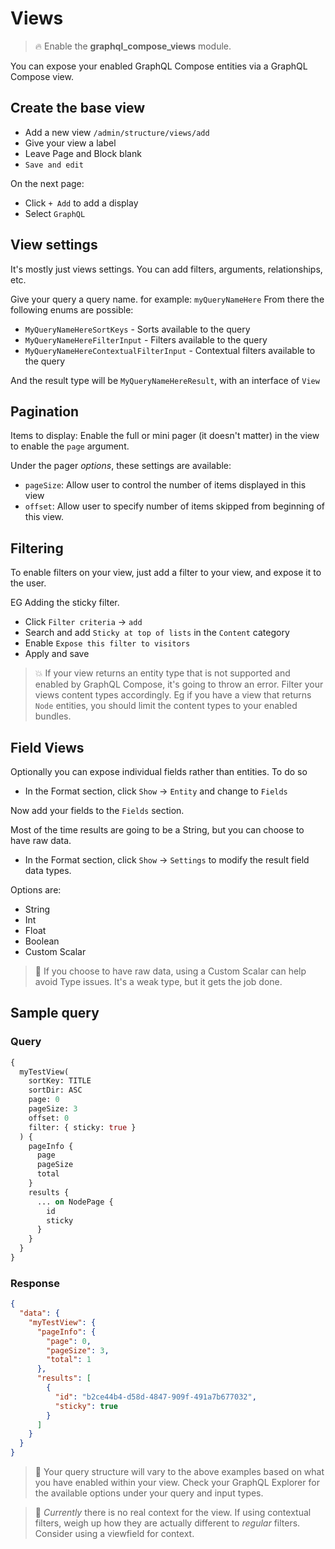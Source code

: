 # Views

> :fire: Enable the **graphql_compose_views** module.

You can expose your enabled GraphQL Compose entities via a GraphQL Compose view.

## Create the base view

- Add a new view `/admin/structure/views/add`
- Give your view a label
- Leave Page and Block blank
- `Save and edit`

On the next page:

- Click `+ Add` to add a display
- Select `GraphQL`

## View settings

It's mostly just views settings. You can add filters, arguments, relationships, etc.

Give your query a query name. for example: `myQueryNameHere`
From there the following enums are possible:

- `MyQueryNameHereSortKeys` - Sorts available to the query
- `MyQueryNameHereFilterInput` - Filters available to the query
- `MyQueryNameHereContextualFilterInput` - Contextual filters available to the query

And the result type will be `MyQueryNameHereResult`, with an interface of `View`

## Pagination

Items to display: Enable the full or mini pager (it doesn't matter) in the view to enable the `page` argument.

Under the pager _options_, these settings are available:

- `pageSize`: Allow user to control the number of items displayed in this view
- `offset`: Allow user to specify number of items skipped from beginning of this view.

## Filtering

To enable filters on your view, just add a filter to your view, and expose it to the user.

EG Adding the sticky filter.

- Click `Filter criteria` &rarr; `add`
- Search and add `Sticky at top of lists` in the `Content` category
- Enable `Expose this filter to visitors`
- Apply and save

> :collision: If your view returns an entity type that is not supported and enabled by GraphQL Compose, it's going to throw an error. Filter your views content types accordingly. Eg if you have a view that returns `Node` entities, you should limit the content types to your enabled bundles.

## Field Views

Optionally you can expose individual fields rather than entities. To do so

- In the Format section, click `Show` &rarr; `Entity` and change to `Fields`

Now add your fields to the `Fields` section.

Most of the time results are going to be a String, but you can choose to have raw data.

- In the Format section, click `Show` &rarr; `Settings` to modify the result field data types.

Options are:

- String
- Int
- Float
- Boolean
- Custom Scalar

> :thinking: If you choose to have raw data, using a Custom Scalar can help avoid Type issues. It's a weak type, but it gets the job done.

## Sample query

<!-- tabs:start -->

### **Query**

```graphql
{
  myTestView(
    sortKey: TITLE
    sortDir: ASC
    page: 0
    pageSize: 3
    offset: 0
    filter: { sticky: true }
  ) {
    pageInfo {
      page
      pageSize
      total
    }
    results {
      ... on NodePage {
        id
        sticky
      }
    }
  }
}
```

### **Response**

```json
{
  "data": {
    "myTestView": {
      "pageInfo": {
        "page": 0,
        "pageSize": 3,
        "total": 1
      },
      "results": [
        {
          "id": "b2ce44b4-d58d-4847-909f-491a7b677032",
          "sticky": true
        }
      ]
    }
  }
}
```

<!-- tabs:end -->

> :thinking: Your query structure will vary to the above examples based on what you have enabled within your view. Check your GraphQL Explorer for the available options under your query and input types.

> :thinking: _Currently_ there is no real context for the view. If using contextual filters, weigh up how they are actually different to _regular_ filters. Consider using a viewfield for context.
